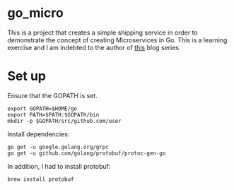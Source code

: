 # go_micro

This is a project that creates a simple shipping service in order to demonstrate the concept of creating Microservices in Go. This is a learning exercise and I am indebted to the author of [this](https://ewanvalentine.io/microservices-in-golang-part-1/) blog series.

# Set up

Ensure that the GOPATH is set.

~~~ text
export GOPATH=$HOME/go
export PATH=$PATH:$GOPATH/bin
mkdir -p $GOPATH/src/github.com/user
~~~

Install dependencies:

~~~ text
go get -u google.golang.org/grpc                                                                                                                                 
go get -u github.com/golang/protobuf/protoc-gen-go
~~~

In addition, I had to install protobuf:

~~~ text
brew install protobuf
~~~

